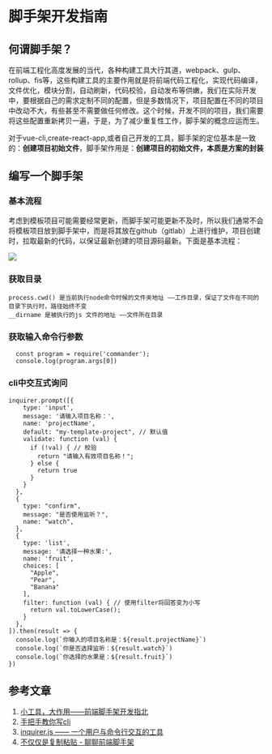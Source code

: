 # 脚手架开发指南

## 何谓脚手架？

在前端工程化高度发展的当代，各种构建工具大行其道，webpack、gulp、rollup、fis等，这些构建工具的主要作用就是将前端代码工程化，实现代码编译，文件优化，模块分割，自动刷新，代码校验，自动发布等供嫩，我们在实际开发中，要根据自己的需求定制不同的配置，但是多数情况下，项目配置在不同的项目中改动不大，有些甚至不需要做任何修改。这个时候，开发不同的项目，我们需要将这些配置重新拷贝一遍，于是，为了减少重复性工作，脚手架的概念应运而生。  

对于vue-cli,create-react-app,或者自己开发的工具，脚手架的定位基本是一致的：**创建项目初始文件**，脚手架作用是：**创建项目的初始文件，本质是方案的封装**

## 编写一个脚手架

### 基本流程
考虑到模板项目可能需要经常更新，而脚手架可能更新不及时，所以我们通常不会将模板项目放到脚手架中，而是将其放在github（gitlab）上进行维护，项目创建时，拉取最新的代码，以保证最新创建的项目源码最新。下面是基本流程：

![](https://i.imgur.com/9UY3UIr.png)

### 获取目录
	process.cwd() 是当前执行node命令时候的文件夹地址 ——工作目录，保证了文件在不同的目录下执行时，路径始终不变
	__dirname 是被执行的js 文件的地址 ——文件所在目录

### 获取输入命令行参数

	  const program = require('commander');
	  console.log(program.args[0])

### cli中交互式询问 

 
	inquirer.prompt([{
	    type: 'input',
	    message: '请输入项目名称：',
	    name: 'projectName',
	    default: "my-template-project", // 默认值
	    validate: function (val) {
	      if (!val) { // 校验
	        return "请输入有效项目名称！";
	      } else {
	        return true
	      }
	    }
	  },
	  {
	    type: "confirm",
	    message: "是否使用监听？",
	    name: "watch",
	  },
	  {
	    type: 'list',
	    message: '请选择一种水果:',
	    name: 'fruit',
	    choices: [
	      "Apple",
	      "Pear",
	      "Banana"
	    ],
	    filter: function (val) { // 使用filter将回答变为小写
	      return val.toLowerCase();
	    }
	  },
	]).then(result => {
	  console.log(`你输入的项目名称是：${result.projectName}`)
	  console.log(`你是否选择监听：${result.watch}`)
	  console.log(`你选择的水果是：${result.fruit}`)
	})


## 参考文章
1. [小工具，大作用——前端脚手架开发指北](https://mp.weixin.qq.com/s/3HaVA-qhy-TDkE7KVXjDSg)
2. [手把手教你写cli](https://www.jianshu.com/p/095c968d406f)
3. [inquirer.js —— 一个用户与命令行交互的工具](https://blog.csdn.net/qq_26733915/article/details/80461257)
4. [不仅仅是复制粘贴 - 聊聊前端脚手架](https://www.cnblogs.com/ihardcoder/p/6648423.html)
